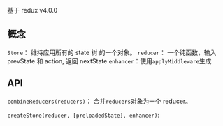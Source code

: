基于 redux v4.0.0

## 概念

`Store`： 维持应用所有的 state 树 的一个对象。
`reducer`： 一个纯函数，输入 prevState 和 action, 返回 nextState
`enhancer`：使用`applyMiddleware`生成

## API

`combineReducers(reducers)`： 合并`reducers`对象为一个 reducer。

`createStore(reducer, [preloadedState], enhancer)`:
